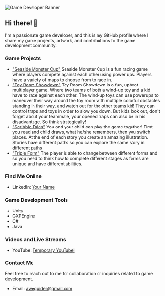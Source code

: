 <!-- Game Developer Banner -->
![Game Developer Banner](https://user-images.githubusercontent.com/73615829/250395751-0fc53ef3-4370-4107-be19-0174f86c84b8.jpg)

## Hi there! 👋

I'm a passionate game developer, and this is my GitHub profile where I share my game projects, artwork, and contributions to the game development community.

### Game Projects

- ["Seaside Monster Cup"](https://github.com/AweGuider/ProjectShow-Off)
  Seaside Monster Cup is a fun racing game where players compete against each other using power ups. Players have a variety of maps to choose from to race in.
- ["Toy Room Showdown"](https://github.com/AweGuider/Project-Innovation)
  Toy Room Showdown is a fun, upbeat multiplayer game. Where two teams of both a wind-up toy and a kid have to race against each other. The wind-up toys can use powerups to maneuver their way around the toy room with multiple colorful obstacles standing in their way, and watch out for the other teams kid! They can control traps and toys in order to slow you down. But kids look out, don't forget about your teammate, your opened traps can also be in his disadvantage. So think strategically!
- ["Scribble Tales"](https://github.com/AweGuider/CMGT-Year2-ProjectStartUp)
  You and your child can play the game together! First you read and child draws, what he/she remembers, then you switch places. At the end of each story you create an amazing illustration. Stories have different paths so you can explore the same story in different paths
- ["Triple Form"](https://github.com/AweGuider/SaxGameGXP/)
  The player is able to change between different forms and so you need to think how to complete different stages as forms are unique and have different abilities.

<!--
### Game Design and Artwork

- [Character Design](https://example.com/character_design.png): Showcase your character design or concept art.
- [Level Design](https://example.com/level_design.png): Display your level design work.
-->

### Find Me Online

- LinkedIn: [Your Name](https://www.linkedin.com/in/yourname)

<!--
- Website: [Your Portfolio Website](https://yourportfolio.com)
-->

### Game Development Tools

- Unity
- GXPEngine
- C#
- Java

<!--
### Game Jams and Hackathons

- Global Game Jam 20XX: [Game Title](https://globalgamejam.org/game/title)
- Ludum Dare 20XX: [Game Title](https://ldjam.com/games/title)

### Contribution to the Game Development Community

- Blog: [Title of Your Blog Post](https://yourblog.com/article)
- Open-source Project: [Project Name](https://github.com/yourusername/project)
-->

### Videos and Live Streams

- YouTube: [Temporary YouTubel](https://www.youtube.com/@funguider)

### Contact Me

Feel free to reach out to me for collaboration or inquiries related to game development.

- Email: aweguider@gmail.com

<!--
- Contact Form: [Contact Me](https://yourwebsite.com/contact)
-->
<!--
### Hi there 👋
**AweGuider/aweguider** is a ✨ _special_ ✨ repository because its `README.md` (this file) appears on your GitHub profile.

Here are some ideas to get you started:

- 🔭 I’m currently working on ...
- 🌱 I’m currently learning ...
- 👯 I’m looking to collaborate on ...
- 🤔 I’m looking for help with ...
- 💬 Ask me about ...
- 📫 How to reach me: ...
- 😄 Pronouns: ...
- ⚡ Fun fact: ...
-->
